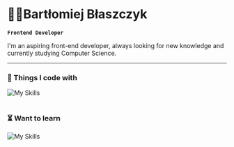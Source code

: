 # 👨‍💻Bartłomiej Błaszczyk

**`Frontend Developer`**

I'm an aspiring front-end developer, always looking for new knowledge and currently studying Computer Science.

---

### 🧰 Things I code with

![My Skills](https://skillicons.dev/icons?i=git,github,html,css,sass,javascript,typescript,react)
<br />

#

### ⏳ Want to learn

![My Skills](https://skillicons.dev/icons?i=nextjs,graphql,nodejs,vue,docker)
<br />

#

